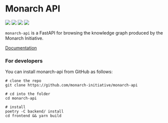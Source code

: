 # Monarch API

![](https://github.com/monarch-initiative/monarch-api/actions/workflows/test-backend.yaml/badge.svg)
![](https://github.com/monarch-initiative/monarch-api/actions/workflows/test-frontend.yaml/badge.svg)
![](https://github.com/monarch-initiative/monarch-api/actions/workflows/deploy-documentation.yaml/badge.svg)
![](https://github.com/monarch-initiative/monarch-api/actions/workflows/build-image.yaml/badge.svg)

`monarch-api` is a FastAPI for browsing the knowledge graph produced by the Monarch Initiative.

[Documentation](https://monarch-initiative.github.io/monarch-api/)


### For developers

You can install monarch-api from GitHub as follows:

```
# clone the repo
git clone https://github.com/monarch-initiative/monarch-api

# cd into the folder
cd monarch-api

# install
poetry -C backend/ install
cd frontend && yarn build
```
